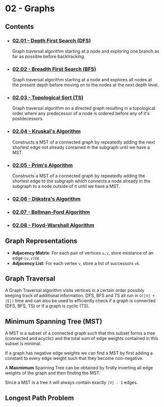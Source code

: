 # 02 - Graphs

## Contents
- ### [02.01 - Depth First Search (DFS)](02.01%20-%20Depth%20First%20Search%20(DFS))
    Graph traversal algorithm starting at a node and exploring one branch as far as possible before backtracking.
- ### [02.02 - Breadth First Search (BFS)](02.02%20-%20Breadth%20First%20Search%20(BFS))
    Graph traversal algorithm starting at a node and explores all nodes at the present depth before moving on to the nodes at the next depth level.
- ### [02.03 - Topological Sort (TS)](02.03%20-%20Topological%20Sort%20(TS))
    Graph traversal algorithm on a directed graph resulting in a topological order where any predecessor of a node is ordered before any of it's postdecessors.
- ### [02.04 - Kruskal's Algorithm](02.04%20-%20Kruskal's%20Algorithm)
    Constructs a MST of a connected graph by repeatedly adding the next shortest edge not already contained in the subgraph until we have a MST.
- ### [02.05 - Prim's Algorithm](02.05%20-%20Prim's%20Algorithm)
    Constructs a MST of a connected graph by repeatedly adding the shortest edge to the subgraph which connects a node already in the subgraph to a node outside of it until we have a MST.
- ### [02.06 - Dijkstra's Algorithm](02.06%20-%20Dijkstra's%20Algorithm)
- ### [02.07 - Bellman-Ford Algorithm](02.07%20-%20Bellman-Ford%20Algorithm)
- ### [02.08 - Floyd-Warshall Algorithm](02.08%20-%20Floyd-Warshall%20Algorithm)

## Graph Representations
- **Adjacency Matrix**: For each pair of vertices `u,v`, store existance of an edge `(u,v)∈E`
- **Adjacency List**: For each vertex `v`, store a list of successors `vE`.

## Graph Traversal
A Graph Traversal algorithm visits vertices in a certain order possibly keeping track of additional information. 
DFS, BFS and TS all run in `O(|V| + |E|)` time and can also be used to efficiently check if a graph is connected (DFS, BFS, TS) or if a graph is cyclic (TS).

## Minimum Spanning Tree (MST)
A MST is a subset of a connected graph such that this subset forms a tree (connected and acyclic) and the total sum of edge weights contained in this subset is minimal.

If a graph has negative edge weights we can find a MST by first adding a constant to every edge weight such that they become non-negative.

A **Maxmimum** Spanning Tree can be obtained by firstly inverting all edge weights of the graph and then finding the MST.

Since a MST is a tree it will always contain exactly `|V| - 1` edges.

## Longest Path Problem